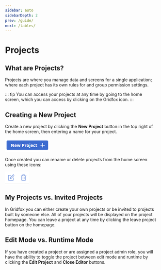 ```yaml
---
sidebar: auto
sidebarDepth: 2
prev: /guide/
next: /tables/
---
```

# Projects

## What are Projects?
Projects are where you manage data and screens for a single application; where each project has its  own rules for  and group permission settings.

::: tip
You can access your projects at any time by going to the home screen, which you can access by clicking on the Gridfox icon. 
:::


## Creating a New Project
Create a new project by clicking the **New Project** button in the top right of the home screen, then entering a name for your project.  

![NewProject](../Images/NewProject.png)

Once created you can rename or delete projects from the home screen using these icons:

![RenameDelete](../Images/RenameDelete.png)

## My Projects vs. Invited Projects
In Gridfox you can either create your own projects or be invited to projects built by someone else.  All of your projects will be displayed on the project homepage.  You can leave a project at any time by clicking the leave project button on the homepage.

##  Edit Mode vs. Runtime Mode
If you have created a project or are assigned a project admin role, you will have the ability to toggle the project between edit mode and runtime by clicking the **Edit Project** and **Close Editor** buttons.
